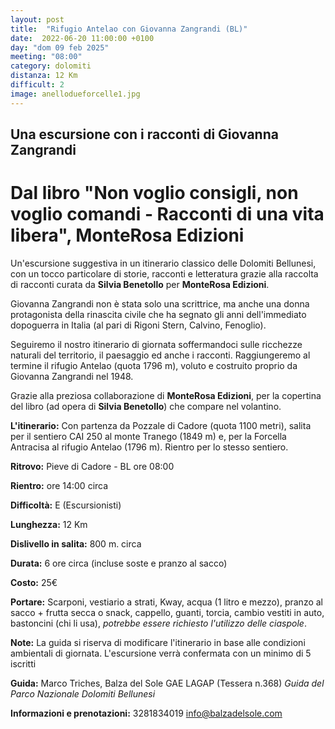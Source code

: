 ```yaml
---
layout: post
title:  "Rifugio Antelao con Giovanna Zangrandi (BL)"
date:  2022-06-20 11:00:00 +0100
day: "dom 09 feb 2025"
meeting: "08:00"
category: dolomiti 
distanza: 12 Km
difficult: 2
image: anellodueforcelle1.jpg
---
```


## Una escursione con i racconti di Giovanna Zangrandi

# Dal libro "Non voglio consigli, non voglio comandi - Racconti di una vita libera", MonteRosa Edizioni

Un'escursione suggestiva in un itinerario classico delle Dolomiti Bellunesi, con un tocco particolare di storie, racconti e letteratura grazie alla raccolta di racconti curata da **Silvia Benetollo** per **MonteRosa Edizioni**.

Giovanna Zangrandi non è stata solo una scrittrice, ma anche una donna protagonista della rinascita civile che ha segnato gli anni dell'immediato dopoguerra in Italia (al pari di Rigoni Stern, Calvino, Fenoglio).

Seguiremo il nostro itinerario di giornata soffermandoci sulle ricchezze naturali del territorio, il paesaggio ed anche i racconti. Raggiungeremo al termine il rifugio Antelao (quota 1796 m), voluto e costruito proprio da Giovanna Zangrandi nel 1948.

Grazie alla preziosa collaborazione di **MonteRosa Edizioni**, per la copertina del libro (ad opera di **Silvia Benetollo**) che compare nel volantino.

**L'itinerario:** Con partenza da Pozzale di Cadore (quota 1100 metri), salita per il sentiero CAI 250 al monte Tranego (1849 m) e, per la Forcella Antracisa al rifugio Antelao (1796 m). Rientro per lo stesso sentiero.


**Ritrovo:** Pieve di Cadore - BL ore 08:00

**Rientro:** ore 14:00 circa 

**Difficoltà:** E (Escursionisti)

**Lunghezza:** 12 Km

**Dislivello in salita:**  800 m. circa

**Durata:** 6 ore circa (incluse soste e pranzo al sacco)

**Costo:** 25€ 

**Portare:** Scarponi, vestiario a strati, Kway, acqua (1 litro e mezzo), pranzo al sacco + frutta secca o snack, cappello, guanti, torcia, cambio vestiti in auto, bastoncini (chi li usa), *potrebbe essere richiesto l'utilizzo delle ciaspole*. 

**Note:** La guida si riserva di modificare l'itinerario in base alle condizioni ambientali di giornata. L'escursione verrà confermata con un minimo di 5 iscritti

**Guida:** Marco Triches, Balza del Sole GAE LAGAP (Tessera n.368)
*Guida del Parco Nazionale Dolomiti Bellunesi*

**Informazioni e prenotazioni:** 3281834019 info@balzadelsole.com 
